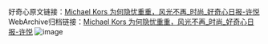 好奇心原文链接：[Michael Kors 为何隐忧重重，风光不再_时尚_好奇心日报-许悦](https://www.qdaily.com/articles/1497.html)
WebArchive归档链接：[Michael Kors 为何隐忧重重，风光不再_时尚_好奇心日报-许悦](http://web.archive.org/web/20171019233944/http://www.qdaily.com/articles/1497.html)
![image](http://ww3.sinaimg.cn/large/007d5XDply1g3v4et0xqrj30u03qbe81)